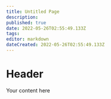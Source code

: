 ```yaml
---
title: Untitled Page
description: 
published: true
date: 2022-05-26T02:55:49.133Z
tags: 
editor: markdown
dateCreated: 2022-05-26T02:55:49.133Z
---
```


# Header
Your content here
